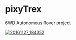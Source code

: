 # pixyTrex
 6WD Autonomous Rover project  

<a href='https://postimg.org/image/ixujpfhuj/' target='_blank'><img src='https://s17.postimg.org/kcw4e5ixr/20161127_184352.jpg' border='0' alt='20161127_184352'/>
